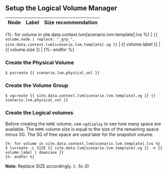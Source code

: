 ## Setup the Logical Volume Manager

| Node | Label | Size recommendation |
| :--- | :---- | :------------------ |
{%- for volume in site.data.context.lvm[scenario.lvm.template].lvs %}
| `{{ volume.node | replace: "_grp_", site.data.context.lvm[scenario.lvm.template].vg }}` | {{ volume.label }}  | {{ volume.size }} |
{%- endfor %}

### Create the Physical Volume
```
$ pvcreate {{ scenario.lvm.physical_vol }}
```

### Create the Volume Group
```
$ vgcreate {{ site.data.context.lvm[scenario.lvm.template].vg }} {{ scenario.lvm.physical_vol }}
```

### Create the Logical volumes

Before creating the `HOME` volume, use `vgdisplay` to see how many space are available. The `HOME` volume size is equal to the size of the remaining space minus 5G. The 5G of free space are used later for the snapshot volume.

```
{%- for volume in site.data.context.lvm[scenario.lvm.template].lvs %}
$ lvcreate -L SIZE {{ site.data.lvm[scenario.lvm.template].vg }} -n {{ volume.label | downcase }}
{%- endfor %}
```

**Note**: Replace SIZE accordingly.
{: .fs-3}
